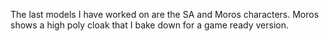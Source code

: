 The last models I have worked on are the SA and Moros characters. Moros shows a high poly cloak that I bake down for a game ready version.
